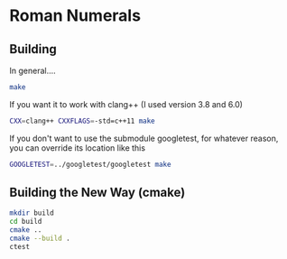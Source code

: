 # Roman Numerals

## Building

In general....

```sh
make
```

If you want it to work with clang++ (I used version 3.8 and 6.0)

```sh
CXX=clang++ CXXFLAGS=-std=c++11 make
```

If you don't want to use the submodule googletest, for whatever reason, you can override its location like this

```sh
GOOGLETEST=../googletest/googletest make
```

## Building the New Way (cmake)

```sh
mkdir build
cd build
cmake ..
cmake --build .
ctest
```
